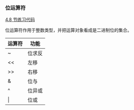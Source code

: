 ### 位运算符
[4.8 节练习代码](Codes/audio_video_codes/CLionProjects/CPP/study_for_cpp/chapter_4/4.8.cpp)   

位运算符作用于整数类型，并把运算对象看成是二进制位的集合。



| 运算符 | 功能   |
| ------ | ------ |
| ~      | 位求反 |
| <<     | 左移   |
| >>     | 右移   |
| &      | 位与   |
| ^      | 位异或 |
| \|     | 位或   |

